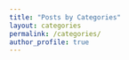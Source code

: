 ```yaml
---
title: "Posts by Categories"
layout: categories
permalink: /categories/
author_profile: true
---
```

